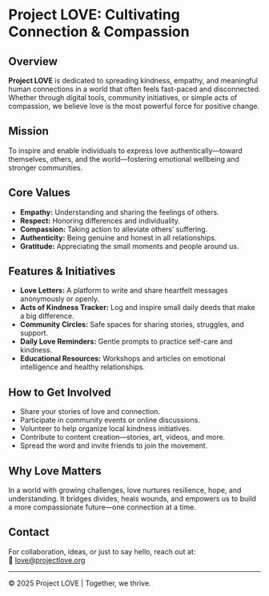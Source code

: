 # Project LOVE: Cultivating Connection & Compassion

## Overview  
**Project LOVE** is dedicated to spreading kindness, empathy, and meaningful human connections in a world that often feels fast-paced and disconnected. Whether through digital tools, community initiatives, or simple acts of compassion, we believe love is the most powerful force for positive change.

## Mission  
To inspire and enable individuals to express love authentically—toward themselves, others, and the world—fostering emotional wellbeing and stronger communities.

## Core Values  
- **Empathy:** Understanding and sharing the feelings of others.  
- **Respect:** Honoring differences and individuality.  
- **Compassion:** Taking action to alleviate others’ suffering.  
- **Authenticity:** Being genuine and honest in all relationships.  
- **Gratitude:** Appreciating the small moments and people around us.

## Features & Initiatives  
- **Love Letters:** A platform to write and share heartfelt messages anonymously or openly.  
- **Acts of Kindness Tracker:** Log and inspire small daily deeds that make a big difference.  
- **Community Circles:** Safe spaces for sharing stories, struggles, and support.  
- **Daily Love Reminders:** Gentle prompts to practice self-care and kindness.  
- **Educational Resources:** Workshops and articles on emotional intelligence and healthy relationships.

## How to Get Involved  
- Share your stories of love and connection.  
- Participate in community events or online discussions.  
- Volunteer to help organize local kindness initiatives.  
- Contribute to content creation—stories, art, videos, and more.  
- Spread the word and invite friends to join the movement.

## Why Love Matters  
In a world with growing challenges, love nurtures resilience, hope, and understanding. It bridges divides, heals wounds, and empowers us to build a more compassionate future—one connection at a time.

## Contact  
For collaboration, ideas, or just to say hello, reach out at:  
💌 love@projectlove.org  

---

© 2025 Project LOVE | Together, we thrive.  
